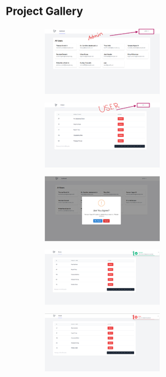 # Project Gallery

<div align="center">
  <img src="ss-1.png" width="300" style="margin: 10px;">
  <img src="ss-4.png" width="300" style="margin: 10px;">
  <img src="ss-2.png" width="300" style="margin: 10px;">
  <img src="ss-6.png" width="300" style="margin: 10px;">
  <img src="ss-7.png" width="300" style="margin: 10px;">
</div>
